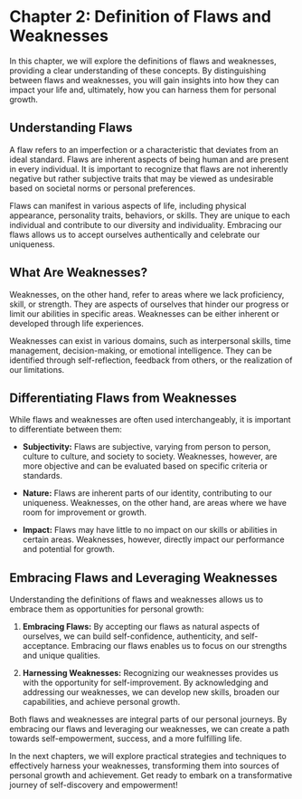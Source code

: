 Chapter 2: Definition of Flaws and Weaknesses
=============================================

In this chapter, we will explore the definitions of flaws and weaknesses, providing a clear understanding of these concepts. By distinguishing between flaws and weaknesses, you will gain insights into how they can impact your life and, ultimately, how you can harness them for personal growth.

**Understanding Flaws**
-----------------------

A flaw refers to an imperfection or a characteristic that deviates from an ideal standard. Flaws are inherent aspects of being human and are present in every individual. It is important to recognize that flaws are not inherently negative but rather subjective traits that may be viewed as undesirable based on societal norms or personal preferences.

Flaws can manifest in various aspects of life, including physical appearance, personality traits, behaviors, or skills. They are unique to each individual and contribute to our diversity and individuality. Embracing our flaws allows us to accept ourselves authentically and celebrate our uniqueness.

**What Are Weaknesses?**
------------------------

Weaknesses, on the other hand, refer to areas where we lack proficiency, skill, or strength. They are aspects of ourselves that hinder our progress or limit our abilities in specific areas. Weaknesses can be either inherent or developed through life experiences.

Weaknesses can exist in various domains, such as interpersonal skills, time management, decision-making, or emotional intelligence. They can be identified through self-reflection, feedback from others, or the realization of our limitations.

**Differentiating Flaws from Weaknesses**
-----------------------------------------

While flaws and weaknesses are often used interchangeably, it is important to differentiate between them:

* **Subjectivity:** Flaws are subjective, varying from person to person, culture to culture, and society to society. Weaknesses, however, are more objective and can be evaluated based on specific criteria or standards.

* **Nature:** Flaws are inherent parts of our identity, contributing to our uniqueness. Weaknesses, on the other hand, are areas where we have room for improvement or growth.

* **Impact:** Flaws may have little to no impact on our skills or abilities in certain areas. Weaknesses, however, directly impact our performance and potential for growth.

**Embracing Flaws and Leveraging Weaknesses**
---------------------------------------------

Understanding the definitions of flaws and weaknesses allows us to embrace them as opportunities for personal growth:

1. **Embracing Flaws:** By accepting our flaws as natural aspects of ourselves, we can build self-confidence, authenticity, and self-acceptance. Embracing our flaws enables us to focus on our strengths and unique qualities.

2. **Harnessing Weaknesses:** Recognizing our weaknesses provides us with the opportunity for self-improvement. By acknowledging and addressing our weaknesses, we can develop new skills, broaden our capabilities, and achieve personal growth.

Both flaws and weaknesses are integral parts of our personal journeys. By embracing our flaws and leveraging our weaknesses, we can create a path towards self-empowerment, success, and a more fulfilling life.

In the next chapters, we will explore practical strategies and techniques to effectively harness your weaknesses, transforming them into sources of personal growth and achievement. Get ready to embark on a transformative journey of self-discovery and empowerment!
